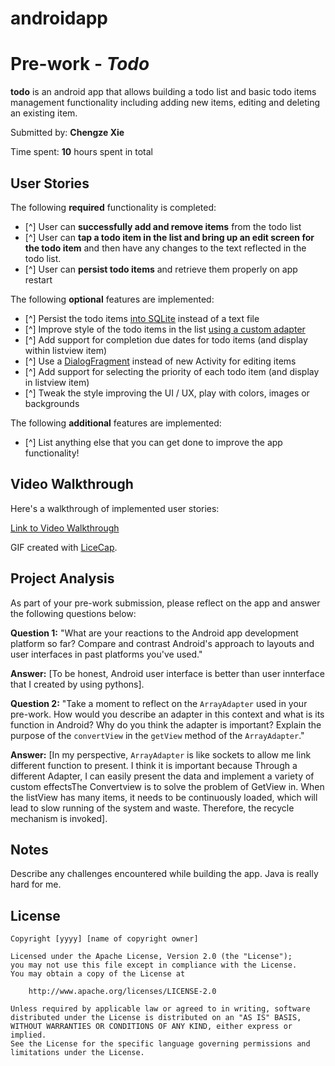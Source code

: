 # androidapp
# Pre-work - *Todo*

**todo** is an android app that allows building a todo list and basic todo items management functionality including adding new items, editing and deleting an existing item.

Submitted by: **Chengze Xie**

Time spent: **10** hours spent in total

## User Stories

The following **required** functionality is completed:

* [^] User can **successfully add and remove items** from the todo list
* [^] User can **tap a todo item in the list and bring up an edit screen for the todo item** and then have any changes to the text reflected in the todo list.
* [^] User can **persist todo items** and retrieve them properly on app restart

The following **optional** features are implemented:

* [^] Persist the todo items [into SQLite](http://guides.codepath.com/android/Persisting-Data-to-the-Device#sqlite) instead of a text file
* [^] Improve style of the todo items in the list [using a custom adapter](http://guides.codepath.com/android/Using-an-ArrayAdapter-with-ListView)
* [^] Add support for completion due dates for todo items (and display within listview item)
* [^] Use a [DialogFragment](http://guides.codepath.com/android/Using-DialogFragment) instead of new Activity for editing items
* [^] Add support for selecting the priority of each todo item (and display in listview item)
* [^] Tweak the style improving the UI / UX, play with colors, images or backgrounds

The following **additional** features are implemented:

* [^] List anything else that you can get done to improve the app functionality!

## Video Walkthrough

Here's a walkthrough of implemented user stories:

[Link to Video Walkthrough](https://www.dropbox.com/s/nsyy50co8wphm3v/Android%20Emulator%20-%20Pixel_2_API_30_5554%202020-12-04%2018-50-02.mp4?dl=0)

GIF created with [LiceCap](http://www.cockos.com/licecap/).

## Project Analysis

As part of your pre-work submission, please reflect on the app and answer the following questions below:

**Question 1:** "What are your reactions to the Android app development platform so far? Compare and contrast Android's approach to layouts and user interfaces in past platforms you've used."

**Answer:** [To be honest, Android user interface is better than user innterface that I created by using pythons].

**Question 2:** "Take a moment to reflect on the `ArrayAdapter` used in your pre-work. How would you describe an adapter in this context and what is its function in Android? Why do you think the adapter is important? Explain the purpose of the `convertView` in the `getView` method of the `ArrayAdapter`."

**Answer:** [In my perspective, `ArrayAdapter` is like sockets to allow me link different function to present. I think it is important because Through a different Adapter, I can easily present the data and implement a variety of custom effectsThe Convertview is to solve the problem of GetView in. When the listView has many items, it needs to be continuously loaded, which will lead to slow running of the system and waste. Therefore, the recycle mechanism is invoked].
## Notes

Describe any challenges encountered while building the app.
Java is really hard for me. 
## License

    Copyright [yyyy] [name of copyright owner]

    Licensed under the Apache License, Version 2.0 (the "License");
    you may not use this file except in compliance with the License.
    You may obtain a copy of the License at

        http://www.apache.org/licenses/LICENSE-2.0

    Unless required by applicable law or agreed to in writing, software
    distributed under the License is distributed on an "AS IS" BASIS,
    WITHOUT WARRANTIES OR CONDITIONS OF ANY KIND, either express or implied.
    See the License for the specific language governing permissions and
    limitations under the License.
